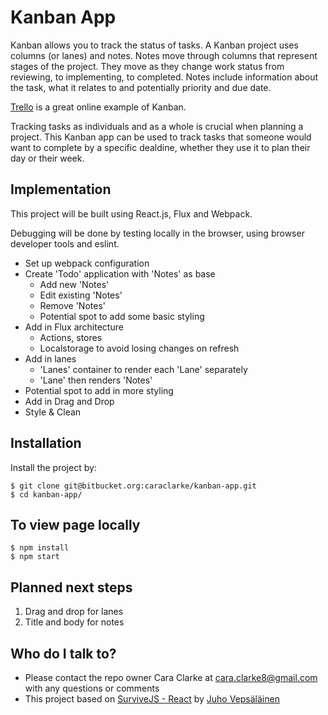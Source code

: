 # Kanban App #

Kanban allows you to track the status of tasks. A Kanban project uses columns (or lanes) and notes. Notes move through columns that represent stages of the project. They move as they change work status from reviewing, to implementing, to completed. Notes include information about the task, what it relates to and potentially priority and due date.

[Trello](https://trello.com/) is a great online example of Kanban.

Tracking tasks as individuals and as a whole is crucial when planning a project. This Kanban app can be used to track tasks that someone would want to complete by a specific dealdine, whether they use it to plan their day or their week.

## Implementation ##

This project will be built using React.js, Flux and Webpack.

Debugging will be done by testing locally in the browser, using browser developer tools and eslint.

- Set up webpack configuration
- Create 'Todo' application with 'Notes' as base
    - Add new 'Notes'
    - Edit existing 'Notes'
    - Remove 'Notes'
    - Potential spot to add some basic styling
- Add in Flux architecture
    - Actions, stores
    - Localstorage to avoid losing changes on refresh
- Add in lanes
    - 'Lanes' container to render each 'Lane' separately
    - 'Lane' then renders 'Notes'
- Potential spot to add in more styling
- Add in Drag and Drop
- Style & Clean

## Installation ##

Install the project by:

```
$ git clone git@bitbucket.org:caraclarke/kanban-app.git
$ cd kanban-app/

```

## To view page locally ##

```
$ npm install
$ npm start
```

## Planned next steps ##

1. Drag and drop for lanes
2. Title and body for notes

## Who do I talk to? ##

* Please contact the repo owner Cara Clarke at cara.clarke8@gmail.com with any questions or comments
* This project based on [SurviveJS - React](https://github.com/survivejs/react) by [Juho Vepsäläinen](https://github.com/survivejs)